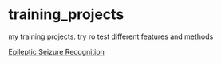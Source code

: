 # training_projects
my training projects. try ro test different features and methods

[Epileptic Seizure Recognition](https://github.com/Andrey-Kharlamov/training_projects/blob/main/epileptic.ipynb)
